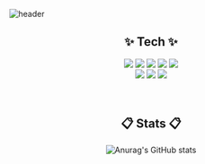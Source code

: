 <!--
**HOONI2/HOONI2** is a ✨ _special_ ✨ repository because its `README.md` (this file) appears on your GitHub profile.

Here are some ideas to get you started:

- 🔭 I’m currently working on ...
- 🌱 I’m currently learning ...
- 👯 I’m looking to collaborate on ...
- 🤔 I’m looking for help with ...
- 💬 Ask me about ...
- 📫 How to reach me: ...
- 😄 Pronouns: ...
- ⚡ Fun fact: ...
-->

   ![header](https://capsule-render.vercel.app/api?type=Waving&color=auto&height=300&section=header&text=Coding%20Story&fontSize=90)
<div align="center">
  <h2> ✨ Tech ✨ </h2>
   
   <img src="https://img.shields.io/badge/Oracle-F80000?style=flat-square&logo=Oracle&logoColor=white"/>
   <img src="https://img.shields.io/badge/HTML5-E34F26?style=flat-square&logo=HTML5&logoColor=white"/>
   <img src="https://img.shields.io/badge/JavaScript-F7DF1E?style=flat-square&logo=JavaScript&logoColor=white"/>
   <img src="https://img.shields.io/badge/Spring-6DB33F?style=flat-square&logo=Spring&logoColor=white"/>
   <img src="https://img.shields.io/badge/Spring Boot-6DB33F?style=flat-square&logo=SpringBoot&logoColor=white"/>
   </br>
   <img src="https://img.shields.io/badge/React-61DAFB?style=flat-square&logo=React&logoColor=white"/>
   <img src="https://img.shields.io/badge/Java-007396?style=flat-square&logo=Java&logoColor=white"/>
   <img src="https://img.shields.io/badge/CSS3-1572B6?style=flat-square&logo=CSS3&logoColor=white"/>
   </br>
   </br>
   </br>
   
   <h2> 📋 Stats 📋 </h2>
   
![Anurag's GitHub stats](https://github-readme-stats.vercel.app/api?username=HOONI2&show_icons=true)

